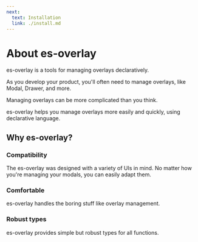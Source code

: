 ```yaml
---
next:
  text: Installation
  link: ./install.md
---
```


# About es-overlay

es-overlay is a tools for managing overlays declaratively.

As you develop your product, you'll often need to manage overlays, like Modal, Drawer, and more.

Managing overlays can be more complicated than you think.

es-overlay helps you manage overlays more easily and quickly, using declarative language.

## Why es-overlay?

### Compatibility

The es-overlay was designed with a variety of UIs in mind.
No matter how you're managing your modals, you can easily adapt them.

### Comfortable

es-overlay handles the boring stuff like overlay management.

### Robust types

es-overlay provides simple but robust types for all functions.
